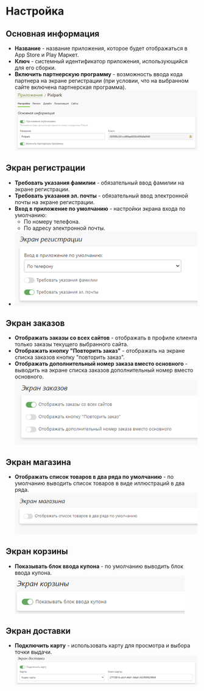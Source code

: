 # Настройка
## Основная информация
* __Название__ - название приложения, которое будет отображаться в App Store и Play Маркет.
* __Ключ__ - системный идентификатор приложения, использующийся для его сборки.
* __Включить партнерскую программу__ - возможность ввода кода партнера на экране регистрации (при условии, что на выбранном сайте включена партнерская программа).
![](../_media/app/settings-general.png)

## Экран регистрации
* __Требовать указания фамилии__ - обязательный ввод фамилии на экране регистрации.
* __Требовать указания эл. почты__ - обязательный ввод электронной почты на экране регистрации.
* __Вход в приложение по умолчанию__ - настройки экрана входа по умолчанию:
    + По номеру телефона.
    + По адресу электронной почты.
* ![](../_media/app/app02.png)

## Экран заказов
* __Отображать заказы со всех сайтов__ - отображать в профиле клиента только заказы текущего выбранного сайта.
* __Отображать кнопку "Повторить заказ"__ - отображать на экране списка заказов кнопку "повторить заказ".
* __Отображать дополнительный номер заказа вместо основного__ - выводить на экране списка заказов дополнительный номер вместо основного.
![](../_media/app/app03.png)

## Экран магазина
* __Отображать список товаров в два ряда по умолчанию__ - по умолчанию выводить список товаров в виде иллюстраций в два ряда.
![](../_media/app/settings-shop.png)

## Экран корзины
* __Показывать блок ввода купона__ - по умолчанию выводить блок ввода купона.
![](../_media/app/settings-basket.png)

## Экран доставки
* __Подключить карту__ - использовать карту для просмотра и выбора точки выдачи.
![](../_media/app/settings-shipping.png)